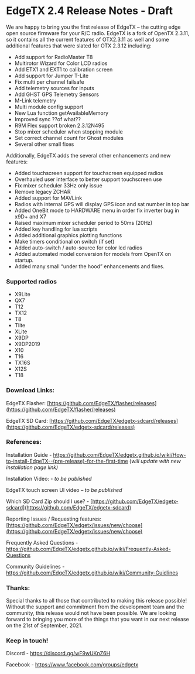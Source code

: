 # EdgeTX 2.4 Release Notes - Draft

We are happy to bring you the first release of EdgeTX – the cutting edge open source firmware for your R/C radio. EdgeTX is a fork of OpenTX 2.3.11, so it contains all the current features of OTX2.3.11 as well and some additional features that were slated for OTX 2.3.12 including:
* Add support for RadioMaster T8
* Multirotor Wizard for Color LCD radios
* Add ETX1 and EXT1 to calibration screen
* Add support for Jumper T-Lite
* Fix multi per channel failsafe
* Add telemetry sources for inputs
* Add GHST GPS Telemetry Sensors
* M-Link telemetry
* Multi module config support
* New Lua function getAvailableMemory
* Improved sync ??of what??
* R9M Flex support broken 2.3.12N495
* Stop mixer scheduler when stopping module
* Set correct channel count for Ghost modules
* Several other small fixes

Additionally, EdgeTX adds the several other enhancements and new features:
* Added touchscreen support for touchscreen equipped radios
* Overhauled user interface to better support touchscreen use
* Fix mixer scheduler 33Hz only issue
* Remove legacy ZCHAR
* Added support for MAVLink
* Radios with internal GPS will display GPS icon and sat number in top bar
* Added OneBit mode to HARDWARE menu in order fix inverter bug in x9D+ and X7
* Raised maximum mixer scheduler period to 50ms (20Hz)
* Added key handling for lua scripts
* Added additional graphics plotting functions
* Make timers conditional on switch (if set)
* Added auto-switch / auto-source for color lcd radios
* Added automated model conversion for models from OpenTX on startup.
* Added many small “under the hood” enhancements and fixes.

### Supported radios
* X9Lite
* QX7
* T12
* TX12
* T8
* Tlite
* XLite
* X9DP
* X9DP2019
* X10
* T16
* TX16S
* X12S
* T18

### Download Links:
EdgeTX Flasher: [https://github.com/EdgeTX/flasher/releases](https://github.com/EdgeTX/flasher/releases)

EdgeTX SD Card: [https://github.com/EdgeTX/edgetx-sdcard/releases](https://github.com/EdgeTX/edgetx-sdcard/releases)

### References:

Installation Guide - https://github.com/EdgeTX/edgetx.github.io/wiki/How-to-install-EdgeTX--(pre-release)-for-the-first-time (_will update with new installation page link)_

Installation Video: - _to be published_

EdgeTX touch screen UI video – _to be published_

Which SD Card Zip should I use? - [https://github.com/EdgeTX/edgetx-sdcard](https://github.com/EdgeTX/edgetx-sdcard)

Reporting Issues / Requesting features: [https://github.com/EdgeTX/edgetx/issues/new/choose](https://github.com/EdgeTX/edgetx/issues/new/choose)

Frequently Asked Questions - https://github.com/EdgeTX/edgetx.github.io/wiki/Frequently-Asked-Questions

Community Guidelines - https://github.com/EdgeTX/edgetx.github.io/wiki/Community-Guidlines

### Thanks:
Special thanks to all those that contributed to making this release possible! Without the support and commitment from the development team and the community, this release would not have been possible.  We are looking forward to bringing you more of the things that you want in our next release on the 21st of September, 2021.

### Keep in touch!
Discord - https://discord.gg/wF9wUKnZ6H

Facebook - https://www.facebook.com/groups/edgetx

